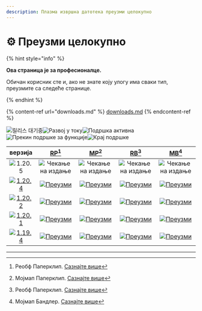 ```yaml
---
description: Плазма извршна датотека преузми целокупно
---
```


# ⚙️ Преузми целокупно

{% hint style="info" %}

**Ова страница је за професионалце.**

Обичан корисник сте и, ако не знате коју улогу има сваки тип,
преузмите са следеће странице.

{% endhint %}

{% content-ref url="downloads.md" %}
[downloads.md](downloads.md)
{% endcontent-ref %}

[wtr]: https://badge.plazmamc.org/0/Чекање%20на%20издање

![릴리스 대기중][wtr]![Развој у току](https://badge.plazmamc.org/1/Развој%20у%20току)![Подршка активна](https://badge.plazmamc.org/2/Подршка%20активна)![Прекин подршке за функције](https://badge.plazmamc.org/6/Прекин%20подршке%20за%20функције)![Крај подршке](https://badge.plazmamc.org/4/Крај%20подршке)

|                                      верзија                                      |                             [RP](#user-content-fn-1)[^1]                             |                             [MP](#user-content-fn-2)[^2]                             |                             [RB](#user-content-fn-3)[^3]                             |                             [MB](#user-content-fn-4)[^4]                             |
| :-------------------------------------------------------------------------------: | :----------------------------------------------------------------------------------: | :----------------------------------------------------------------------------------: | :----------------------------------------------------------------------------------: | :----------------------------------------------------------------------------------: |
|                   ![1.20.5](https://badge.plazmamc.org/0/1.20.5)                  |                               ![Чекање на издање][wtr]                               |                               ![Чекање на издање][wtr]                               |                               ![Чекање на издање][wtr]                               |                               ![Чекање на издање][wtr]                               |
| [![1.20.4](https://badge.plazmamc.org/2/1.20.4)](https://git.plazmamc.org/1.20.4) | [![Преузми](https://badge.plazmamc.org/1/Преузми)](https://dl.plazmamc.org/1.20.4/0) | [![Преузми](https://badge.plazmamc.org/1/Преузми)](https://dl.plazmamc.org/1.20.4/1) | [![Преузми](https://badge.plazmamc.org/1/Преузми)](https://dl.plazmamc.org/1.20.4/2) | [![Преузми](https://badge.plazmamc.org/1/Преузми)](https://dl.plazmamc.org/1.20.4/3) |
| [![1.20.2](https://badge.plazmamc.org/6/1.20.2)](https://git.plazmamc.org/1.20.2) | [![Преузми](https://badge.plazmamc.org/1/Преузми)](https://dl.plazmamc.org/1.20.2/0) | [![Преузми](https://badge.plazmamc.org/1/Преузми)](https://dl.plazmamc.org/1.20.2/1) | [![Преузми](https://badge.plazmamc.org/1/Преузми)](https://dl.plazmamc.org/1.20.2/2) | [![Преузми](https://badge.plazmamc.org/1/Преузми)](https://dl.plazmamc.org/1.20.2/3) |
| [![1.20.1](https://badge.plazmamc.org/4/1.20.1)](https://git.plazmamc.org/1.20.1) | [![Преузми](https://badge.plazmamc.org/1/Преузми)](https://dl.plazmamc.org/1.20.1/0) | [![Преузми](https://badge.plazmamc.org/1/Преузми)](https://dl.plazmamc.org/1.20.1/1) | [![Преузми](https://badge.plazmamc.org/1/Преузми)](https://dl.plazmamc.org/1.20.1/2) | [![Преузми](https://badge.plazmamc.org/1/Преузми)](https://dl.plazmamc.org/1.20.1/3) |
| [![1.19.4](https://badge.plazmamc.org/4/1.19.4)](https://git.plazmamc.org/1.19.4) | [![Преузми](https://badge.plazmamc.org/1/Преузми)](https://dl.plazmamc.org/1.19.4/0) | [![Преузми](https://badge.plazmamc.org/1/Преузми)](https://dl.plazmamc.org/1.19.4/1) | [![Преузми](https://badge.plazmamc.org/1/Преузми)](https://dl.plazmamc.org/1.19.4/2) | [![Преузми](https://badge.plazmamc.org/1/Преузми)](https://dl.plazmamc.org/1.19.4/3) |

***

[^1]: Реобф Паперклип. [Сазнајте више](../administration/getting-started#id-2)

[^2]: Мојмап Паперклип. [Сазнајте више](../administration/getting-started#id-2)

[^3]: Реобф Паперклип. [Сазнајте више](../administration/getting-started#id-2)

[^4]: Мојмап Бандлер. [Сазнајте више](../administration/getting-started#id-2)
